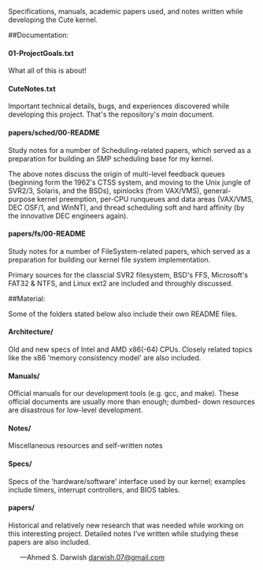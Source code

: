 
Specifications, manuals, academic papers used, and notes written while
developing the Cute kernel.



##Documentation:

#### 01-ProjectGoals.txt

What all of this is about!

#### CuteNotes.txt

Important technical details, bugs, and experiences discovered while
developing this project. That's the repository's _main_ document.

#### papers/sched/00-README

Study notes for a number of Scheduling-related papers, which served as
a preparation for building an SMP scheduling base for my kernel.

The above notes discuss the origin of multi-level feedback queues
(beginning form the 1962's CTSS system, and moving to the Unix jungle
of SVR2/3, Solaris, and the BSDs), spinlocks (from VAX/VMS), general-
purpose kernel preemption, per-CPU runqueues and data areas (VAX/VMS,
DEC OSF/1, and WinNT), and thread scheduling soft and hard affinity
(by the innovative DEC engineers again).

#### papers/fs/00-README

Study notes for a number of FileSystem-related papers, which served as
a preparation for building our kernel file system implementation.

Primary sources for the classcial SVR2 filesystem, BSD's FFS,
Microsoft's FAT32 & NTFS, and Linux ext2 are included and throughly
discussed.



##Material:

Some of the folders stated below also include their own README files.

#### Architecture/

Old and new specs of Intel and AMD x86(-64) CPUs. Closely related
topics like the x86 'memory consistency model' are also included.

#### Manuals/

Official manuals for our development tools (e.g. gcc, and make).
These official documents are usually more than enough; dumbed-
down resources are disastrous for low-level development.

#### Notes/

Miscellaneous resources and self-written notes

#### Specs/

Specs of the 'hardware/software' interface used by our kernel;
examples include timers, interrupt controllers, and BIOS tables.

#### papers/

Historical and relatively new research that was needed while
working on this interesting project. Detailed notes I've written
while studying these papers are also included.


&nbsp;&nbsp;&nbsp;&nbsp;&nbsp; —Ahmed S. Darwish <darwish.07@gmail.com>
